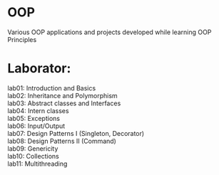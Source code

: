# OOP
Various OOP applications and projects developed while learning OOP Principles

# Laborator:
lab01: Introduction and Basics  
lab02: Inheritance and Polymorphism  
lab03: Abstract classes and Interfaces  
lab04: Intern classes  
lab05: Exceptions  
lab06: Input/Output  
lab07: Design Patterns I (Singleton, Decorator)  
lab08: Design Patterns II (Command)  
lab09: Genericity  
lab10: Collections  
lab11: Multithreading  
